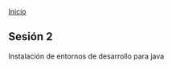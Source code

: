 <!-- No borrar o modificar -->
[Inicio](./index.md)

## Sesión 2

Instalación de entornos de desarrollo para java 
<!-- Su documentación aquí -->






